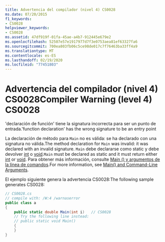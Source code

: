 ```yaml
---
title: Advertencia del compilador (nivel 4) CS0028
ms.date: 07/20/2015
f1_keywords:
- CS0028
helpviewer_keywords:
- CS0028
ms.assetid: 47df919f-01fa-45ae-a4b7-912445e679e2
ms.openlocfilehash: 52507e57e1917977d7f3e0753aea81ef63327fa6
ms.sourcegitcommit: 700ea803fb06c5ce98de017c7f76463ba33ff4a9
ms.translationtype: MT
ms.contentlocale: es-ES
ms.lasthandoff: 02/19/2020
ms.locfileid: "77451803"
---
```

# <a name="compiler-warning-level-4-cs0028"></a><span data-ttu-id="2d94d-102">Advertencia del compilador (nivel 4) CS0028</span><span class="sxs-lookup"><span data-stu-id="2d94d-102">Compiler Warning (level 4) CS0028</span></span>
<span data-ttu-id="2d94d-103">'declaración de función' tiene la signatura incorrecta para ser un punto de entrada.</span><span class="sxs-lookup"><span data-stu-id="2d94d-103">'function declaration' has the wrong signature to be an entry point</span></span>  
  
 <span data-ttu-id="2d94d-104">La declaración de método para `Main` no es válida: se ha declarado con una signatura no válida.</span><span class="sxs-lookup"><span data-stu-id="2d94d-104">The method declaration for `Main` was invalid: it was declared with an invalid signature.</span></span> <span data-ttu-id="2d94d-105">`Main` debe declararse como static y debe devolver [int](../language-reference/builtin-types/integral-numeric-types.md) o [void](../language-reference/builtin-types/void.md).</span><span class="sxs-lookup"><span data-stu-id="2d94d-105">`Main` must be declared as static and it must return either [int](../language-reference/builtin-types/integral-numeric-types.md) or [void](../language-reference/builtin-types/void.md).</span></span> <span data-ttu-id="2d94d-106">Para obtener más información, consulte [Main () y argumentos de la línea de comandos](../programming-guide/main-and-command-args/index.md).</span><span class="sxs-lookup"><span data-stu-id="2d94d-106">For more information, see [Main() and Command-Line Arguments](../programming-guide/main-and-command-args/index.md).</span></span>  
  
 <span data-ttu-id="2d94d-107">El ejemplo siguiente genera la advertencia CS0028:</span><span class="sxs-lookup"><span data-stu-id="2d94d-107">The following sample generates CS0028:</span></span>  
  
```csharp  
// CS0028.cs  
// compile with: /W:4 /warnaserror  
public class a  
{  
    public static double Main(int i)   // CS0028  
    // Try the following line instead:  
    // public static void Main()  
    {  
    }  
}  
```

